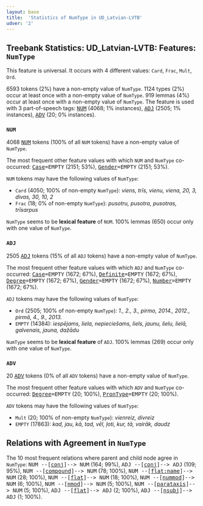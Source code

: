 ```yaml
---
layout: base
title:  'Statistics of NumType in UD_Latvian-LVTB'
udver: '2'
---
```


## Treebank Statistics: UD_Latvian-LVTB: Features: `NumType`

This feature is universal.
It occurs with 4 different values: `Card`, `Frac`, `Mult`, `Ord`.

6593 tokens (2%) have a non-empty value of `NumType`.
1124 types (2%) occur at least once with a non-empty value of `NumType`.
919 lemmas (4%) occur at least once with a non-empty value of `NumType`.
The feature is used with 3 part-of-speech tags: <tt><a href="lv_lvtb-pos-NUM.html">NUM</a></tt> (4068; 1% instances), <tt><a href="lv_lvtb-pos-ADJ.html">ADJ</a></tt> (2505; 1% instances), <tt><a href="lv_lvtb-pos-ADV.html">ADV</a></tt> (20; 0% instances).

### `NUM`

4068 <tt><a href="lv_lvtb-pos-NUM.html">NUM</a></tt> tokens (100% of all `NUM` tokens) have a non-empty value of `NumType`.

The most frequent other feature values with which `NUM` and `NumType` co-occurred: <tt><a href="lv_lvtb-feat-Case.html">Case</a></tt><tt>=EMPTY</tt> (2151; 53%), <tt><a href="lv_lvtb-feat-Gender.html">Gender</a></tt><tt>=EMPTY</tt> (2151; 53%).

`NUM` tokens may have the following values of `NumType`:

* `Card` (4050; 100% of non-empty `NumType`): <em>viens, trīs, vienu, viena, 20, 3, divas, 30, 10, 2</em>
* `Frac` (18; 0% of non-empty `NumType`): <em>pusotru, pusotra, pusotras, trīsarpus</em>

`NumType` seems to be **lexical feature** of `NUM`. 100% lemmas (650) occur only with one value of `NumType`.

### `ADJ`

2505 <tt><a href="lv_lvtb-pos-ADJ.html">ADJ</a></tt> tokens (15% of all `ADJ` tokens) have a non-empty value of `NumType`.

The most frequent other feature values with which `ADJ` and `NumType` co-occurred: <tt><a href="lv_lvtb-feat-Case.html">Case</a></tt><tt>=EMPTY</tt> (1672; 67%), <tt><a href="lv_lvtb-feat-Definite.html">Definite</a></tt><tt>=EMPTY</tt> (1672; 67%), <tt><a href="lv_lvtb-feat-Degree.html">Degree</a></tt><tt>=EMPTY</tt> (1672; 67%), <tt><a href="lv_lvtb-feat-Gender.html">Gender</a></tt><tt>=EMPTY</tt> (1672; 67%), <tt><a href="lv_lvtb-feat-Number.html">Number</a></tt><tt>=EMPTY</tt> (1672; 67%).

`ADJ` tokens may have the following values of `NumType`:

* `Ord` (2505; 100% of non-empty `NumType`): <em>1., 2., 3., pirmo, 2014., 2012., pirmā, 4., 9., 2013.</em>
* `EMPTY` (14384): <em>iespējams, liela, nepieciešams, liels, jaunu, lielu, lielā, galvenais, jauna, dažādu</em>

`NumType` seems to be **lexical feature** of `ADJ`. 100% lemmas (269) occur only with one value of `NumType`.

### `ADV`

20 <tt><a href="lv_lvtb-pos-ADV.html">ADV</a></tt> tokens (0% of all `ADV` tokens) have a non-empty value of `NumType`.

The most frequent other feature values with which `ADV` and `NumType` co-occurred: <tt><a href="lv_lvtb-feat-Degree.html">Degree</a></tt><tt>=EMPTY</tt> (20; 100%), <tt><a href="lv_lvtb-feat-PronType.html">PronType</a></tt><tt>=EMPTY</tt> (20; 100%).

`ADV` tokens may have the following values of `NumType`:

* `Mult` (20; 100% of non-empty `NumType`): <em>vienreiz, divreiz</em>
* `EMPTY` (17863): <em>kad, jau, kā, tad, vēl, ļoti, kur, tā, vairāk, daudz</em>

## Relations with Agreement in `NumType`

The 10 most frequent relations where parent and child node agree in `NumType`:
<tt>NUM --[<tt><a href="lv_lvtb-dep-conj.html">conj</a></tt>]--> NUM</tt> (164; 99%),
<tt>ADJ --[<tt><a href="lv_lvtb-dep-conj.html">conj</a></tt>]--> ADJ</tt> (109; 95%),
<tt>NUM --[<tt><a href="lv_lvtb-dep-compound.html">compound</a></tt>]--> NUM</tt> (78; 100%),
<tt>NUM --[<tt><a href="lv_lvtb-dep-flat-name.html">flat:name</a></tt>]--> NUM</tt> (28; 100%),
<tt>NUM --[<tt><a href="lv_lvtb-dep-flat.html">flat</a></tt>]--> NUM</tt> (18; 100%),
<tt>NUM --[<tt><a href="lv_lvtb-dep-nummod.html">nummod</a></tt>]--> NUM</tt> (6; 100%),
<tt>NUM --[<tt><a href="lv_lvtb-dep-nmod.html">nmod</a></tt>]--> NUM</tt> (5; 100%),
<tt>NUM --[<tt><a href="lv_lvtb-dep-parataxis.html">parataxis</a></tt>]--> NUM</tt> (5; 100%),
<tt>ADJ --[<tt><a href="lv_lvtb-dep-flat.html">flat</a></tt>]--> ADJ</tt> (2; 100%),
<tt>ADJ --[<tt><a href="lv_lvtb-dep-nsubj.html">nsubj</a></tt>]--> ADJ</tt> (1; 100%).

